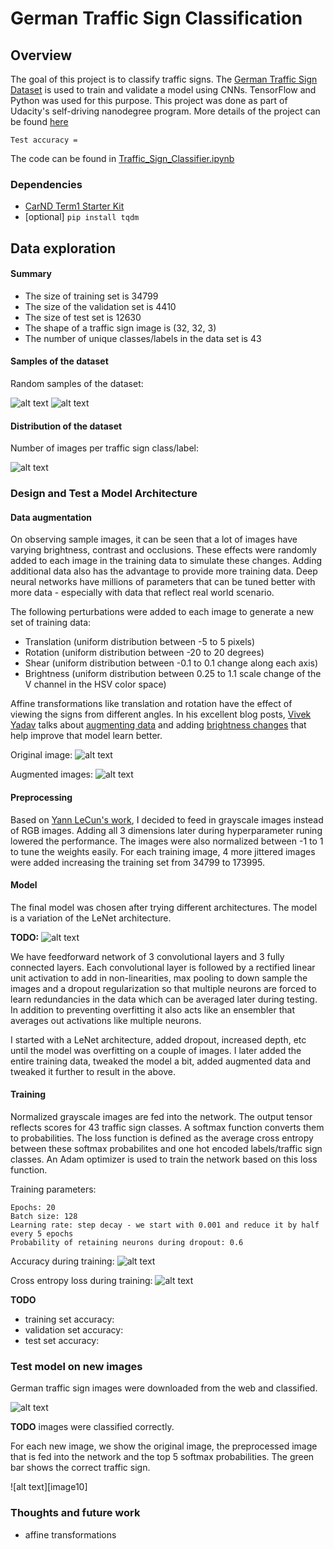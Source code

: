 # **German Traffic Sign Classification** 

[//]: # (Image References)

[image1]: ./output_images/sample_train_data.png "sample train"
[image2]: ./output_images/sample_test_data.png "sample test"
[image3]: ./output_images/dist.png "dist"
[image4]: ./output_images/data_augmentation_og.png "augmentation1"
[image5]: ./output_images/data_augmentation.png "augmentation2"
[image6]: ./output_images/network.png "network"
[image7]: ./output_images/accuracy.png "accuracy"
[image8]: ./output_images/loss.png "loss"
[image9]: ./output_images/new_images.png "new images"
[image9]: ./output_images/top5.png "top5"


Overview
---
The goal of this project is to classify traffic signs. The [German Traffic Sign Dataset](http://benchmark.ini.rub.de/?section=gtsrb&subsection=dataset) is used to train and validate a model using CNNs. TensorFlow and Python was used for this purpose.
This project was done as part of Udacity's self-driving nanodegree program. More details of the project can be found [here](https://github.com/udacity/CarND-Traffic-Sign-Classifier-Project)

`Test accuracy = `

The code can be found in [Traffic_Sign_Classifier.ipynb]('./Traffic_Sign_Classifier.ipynb')


### Dependencies

* [CarND Term1 Starter Kit](https://github.com/udacity/CarND-Term1-Starter-Kit)
* [optional] `pip install tqdm`


Data exploration
---

#### Summary

* The size of training set is 34799
* The size of the validation set is 4410
* The size of test set is 12630
* The shape of a traffic sign image is (32, 32, 3)
* The number of unique classes/labels in the data set is 43

#### Samples of the dataset

Random samples of the dataset:

![alt text][image1]
![alt text][image2]

#### Distribution of the dataset

Number of images per traffic sign class/label:

![alt text][image3]


### Design and Test a Model Architecture

#### Data augmentation

On observing sample images, it can be seen that a lot of images have varying brightness, contrast and occlusions. These effects were randomly added to each image in the training data to simulate these changes. Adding additional data also has the advantage to provide more training data. Deep neural networks have millions of parameters that can be tuned better with more data - especially with data that reflect real world scenario. 

The following perturbations were added to each image to generate a new set of training data:
* Translation (uniform distribution between -5 to 5 pixels)
* Rotation (uniform distribution between -20 to 20 degrees)
* Shear (uniform distribution between -0.1 to 0.1 change along each axis)
* Brightness (uniform distribution between 0.25 to 1.1 scale change of the V channel in the HSV color space)

Affine transformations like translation and rotation have the effect of viewing the signs from different angles. In his excellent blog posts, [Vivek Yadav](https://medium.com/@vivek.yadav) talks about [augmenting data](https://medium.com/@vivek.yadav/dealing-with-unbalanced-data-generating-additional-data-by-jittering-the-original-image-7497fe2119c3#.sgh2jfdqu) and adding [brightness changes](https://medium.com/@vivek.yadav/improved-performance-of-deep-learning-neural-network-models-on-traffic-sign-classification-using-6355346da2dc) that help improve that model learn better. 

Original image:
![alt text][image4]

Augmented images:
![alt text][image5]


#### Preprocessing

Based on [Yann LeCun's work](http://yann.lecun.com/exdb/publis/pdf/sermanet-ijcnn-11.pdf), I decided to feed in grayscale images instead of RGB images. Adding all 3 dimensions later during hyperparameter runing lowered the performance. 
The images were also normalized between -1 to 1 to tune the weights easily. For each training image, 4 more jittered images were added increasing the training set from 34799 to 173995.


#### Model

The final model was chosen after trying different architectures. The model is a variation of the LeNet architecture.

**TODO:**
![alt text][image6]

We have feedforward network of 3 convolutional layers and 3 fully connected layers. Each convolutional layer is followed by a rectified linear unit activation to add in non-linearities, max pooling to down sample the images and a dropout regularization so that multiple neurons are forced to learn redundancies in the data which can be averaged later during testing. In addition to preventing overfitting it also acts like an ensembler that averages out activations like multiple neurons. 

I started with a LeNet architecture, added dropout, increased depth, etc until the model was overfitting on a couple of images. I later added the entire training data, tweaked the model a bit, added augmented data and tweaked it further to result in the above.

#### Training

Normalized grayscale images are fed into the network. The output tensor reflects scores for 43 traffic sign classes. A softmax function converts them to probabilities. The loss function is defined as the average cross entropy between these softmax probabilites and one hot encoded labels/traffic sign classes. An Adam optimizer is used to train the network based on this loss function. 

Training parameters:
```
Epochs: 20
Batch size: 128
Learning rate: step decay - we start with 0.001 and reduce it by half every 5 epochs
Probability of retaining neurons during dropout: 0.6
```

Accuracy during training:
![alt text][image7]

Cross entropy loss during training:
![alt text][image8]

**TODO**
* training set accuracy: 
* validation set accuracy:  
* test set accuracy: 


### Test model on new images

German traffic sign images were downloaded from the web and classified.

![alt text][image9]

**TODO**
images were classified correctly.

For each new image, we show the original image, the preprocessed image that is fed into the network and the top 5 softmax probabilities. The green bar shows the correct traffic sign.

![alt text][image10]



### Thoughts and future work



- affine transformations

